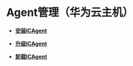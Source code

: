 # Agent管理（华为云主机）<a name="aom_02_0011"></a>

-   **[安装ICAgent](安装ICAgent.md)**  

-   **[升级ICAgent](升级ICAgent.md)**  

-   **[卸载ICAgent](卸载ICAgent.md)**  


